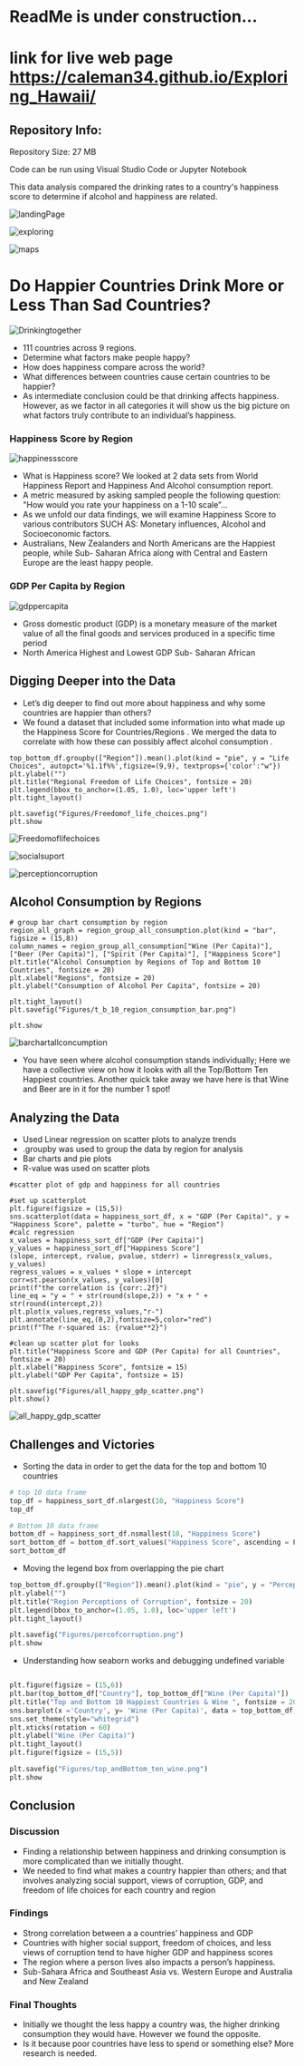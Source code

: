 # ReadMe is under construction...

# link for live web page https://caleman34.github.io/Exploring_Hawaii/

## Repository Info:

Repository Size: 27 MB

Code can be run using Visual Studio Code or Jupyter Notebook

This data analysis compared the drinking rates to a country's happiness score to determine if alcohol and happiness are related.

![landingPage](gifs/landing.gif)

![exploring](gifs/exploring.gif)

![maps](gifs/maps.gif)

# Do Happier Countries Drink More or Less Than Sad Countries?

![Drinkingtogether](Images/drinkingtogether.png)

   * 111 countries across 9 regions. 
   * Determine what factors make people happy?
   * How does happiness compare across the world?
   * What differences between countries cause certain countries to be happier?
   * As intermediate conclusion could be that drinking affects happiness. However, as we factor in all categories it will show us the big picture on what factors truly contribute to an individual’s happiness.

### Happiness Score by Region

![happinessscore](Figures/Happiness_Score_by_Region.png)

  * What is Happiness score? We looked at 2 data sets from World Happiness Report and Happiness And Alcohol consumption report. 
  * A metric measured by asking sampled people the following question: "How would you rate your happiness on a 1-10 scale”...
  * As we unfold our data findings, we will examine Happiness Score to various contributors SUCH AS: Monetary influences, Alcohol and Socioeconomic factors. 
  * Australians, New Zealanders and North Americans are the Happiest people, while Sub- Saharan Africa along with Central and Eastern Europe are the least happy people.

### GDP Per Capita by Region

![gdppercapita](Figures/GDP_Per_Capita_by_Region.png)

  * Gross domestic product (GDP) is a monetary measure of the market value of all the final goods and services produced in a specific time period
  * North America Highest and Lowest GDP Sub- Saharan African

## Digging Deeper into the Data

  * Let’s dig deeper to find out more about happiness and why some countries are happier than others?
  * We found a dataset that included some information into what made up the Happiness Score for Countries/Regions . We merged the data to correlate with how these can possibly affect alcohol consumption .

```jupyter
top_bottom_df.groupby(["Region"]).mean().plot(kind = "pie", y = "Life Choices", autopct='%1.1f%%',figsize=(9,9), textprops={'color':"w"})
plt.ylabel("")
plt.title("Regional Freedom of Life Choices", fontsize = 20)
plt.legend(bbox_to_anchor=(1.05, 1.0), loc='upper left')
plt.tight_layout()

plt.savefig("Figures/Freedomof_life_choices.png")
plt.show
```

![Freedomoflifechoices](Figures/Freedomof_life_choices.png)

![socialsuport](Figures/Social_Support.png)

![perceptioncorruption](Figures/percofcorruption.png)

## Alcohol Consumption by Regions
```Jupyter
# group bar chart consumption by region
region_all_graph = region_group_all_consumption.plot(kind = "bar", figsize = (15,8))
column_names = region_group_all_consumption["Wine (Per Capita)"], ["Beer (Per Capita)"], ["Spirit (Per Capita)"], ["Happiness Score"]
plt.title("Alcohol Consumption by Regions of Top and Bottom 10 Countries", fontsize = 20)
plt.xlabel("Regions", fontsize = 20)
plt.ylabel("Consumption of Alcohol Per Capita", fontsize = 20)

plt.tight_layout()
plt.savefig("Figures/t_b_10_region_consumption_bar.png")

plt.show
```
![barchartallconcumption](Figures/t_b_10_region_consumption_bar.png)

  * You have seen where alcohol consumption stands individually; Here we have a collective view on how it looks with all the Top/Bottom Ten Happiest countries. Another quick take away we have here is that Wine and Beer are in it for the number 1 spot! 

## Analyzing the Data
  * Used Linear regression on scatter plots to analyze trends
  * .groupby was used to group the data by region for analysis
  * Bar charts and pie plots
  * R-value was used on scatter plots

```jupyter
#scatter plot of gdp and happiness for all countries

#set up scatterplot
plt.figure(figsize = (15,5))
sns.scatterplot(data = happiness_sort_df, x = "GDP (Per Capita)", y = "Happiness Score", palette = "turbo", hue = "Region")
#calc regression
x_values = happiness_sort_df["GDP (Per Capita)"]
y_values = happiness_sort_df["Happiness Score"]
(slope, intercept, rvalue, pvalue, stderr) = linregress(x_values, y_values)
regress_values = x_values * slope + intercept
corr=st.pearson(x_values, y_values)[0]
print(f"the correlation is {corr:.2f}")
line_eq = "y = " + str(round(slope,2)) + "x + " + str(round(intercept,2))
plt.plot(x_values,regress_values,"r-")
plt.annotate(line_eq,(0,2),fontsize=5,color="red")
print(f"The r-squared is: {rvalue**2}")

#clean up scatter plot for looks
plt.title("Happiness Score and GDP (Per Capita) for all Countries", fontsize = 20)
plt.xlabel("Happiness Score", fontsize = 15)
plt.ylabel("GDP Per Capita", fontsize = 15)

plt.savefig("Figures/all_happy_gdp_scatter.png")
plt.show()
```

![all_happy_gdp_scatter](Figures/all_happy_gdp_scatter.png)

## Challenges and Victories

  * Sorting the data in order to get the data for the top and bottom 10 countries
```python
# top 10 data frame
top_df = happiness_sort_df.nlargest(10, "Happiness Score")
top_df
```

```python
# Bottom 10 data frame
bottom_df = happiness_sort_df.nsmallest(10, "Happiness Score")
sort_bottom_df = bottom_df.sort_values("Happiness Score", ascending = False)
sort_bottom_df
```

  * Moving the legend box from overlapping the pie chart
```python
top_bottom_df.groupby(["Region"]).mean().plot(kind = "pie", y = "Perceptions of Corruption",  autopct='%1.1f%%',figsize=(9,9), textprops={'color':"w"})
plt.ylabel("")
plt.title("Region Perceptions of Corruption", fontsize = 20)
plt.legend(bbox_to_anchor=(1.05, 1.0), loc='upper left')
plt.tight_layout()

plt.savefig("Figures/percofcorruption.png")
plt.show
```

  * Understanding how seaborn works and debugging undefined variable
```python

plt.figure(figsize = (15,6))
plt.bar(top_bottom_df["Country"], top_bottom_df["Wine (Per Capita)"])
plt.title("Top and Bottom 10 Happiest Countries & Wine ", fontsize = 20)
sns.barplot(x ='Country', y= 'Wine (Per Capita)', data = top_bottom_df, palette = 'turbo')
sns.set_theme(style="whitegrid")
plt.xticks(rotation = 60)
plt.ylabel("Wine (Per Capita)")
plt.tight_layout()
plt.figure(figsize = (15,5))

plt.savefig("Figures/top_andBottom_ten_wine.png")
plt.show
```

## Conclusion

### Discussion
  * Finding a relationship between happiness and drinking consumption is more complicated than we initially thought.
  * We needed to find what makes a country happier than others; and that involves analyzing social support, views of corruption, GDP, and freedom of life choices for each country and region

### Findings
  * Strong correlation between a a countries’ happiness and GDP
  * Countries with higher social support, freedom of choices, and less views of corruption tend to have higher GDP and happiness scores
  * The region where a person lives also impacts a person’s happiness.
  * Sub-Sahara Africa and Southeast Asia vs. Western Europe and Australia and New Zealand

### Final Thoughts
  * Initially we thought the less happy a country was, the higher drinking consumption they would have.  However we found the opposite.
  * Is it because poor countries have less to spend or something else? More research is needed.

